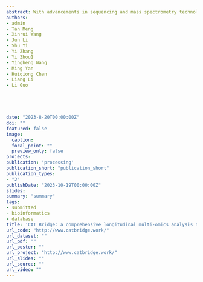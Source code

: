 ```yaml
---
abstract: With advancements in sequencing and mass spectrometry technologies, multi-omics data can now be easily acquired for understanding complex biological systems. Nevertheless, substantial challenges remain in determining the association between gene-metabolite pairs using integrated multi-omic data analysis, due to the complexity of cellular networks. Here, we introduce CAT Bridge (freely available at http://catbridge.work), a user-friendly platform for longitudinal multi-omics analysis. It offers a comprehensive visualization tool, designed to present data in a coherent and insightful manner. To better evaluate the association of gene-metabolite pairs, we have incorporated a range of methods integrating cause-and-effect relationships and similarity computation, many of which are traditionally overlooked in omics analyses. Additionally, CAT Bridge features an artificial intelligence assistant designed to inspire users based on prior knowledge. We evaluated the effectiveness of CAT Bridge using self-generated and publically available time-series transcriptome and metabolome data of non-model plant (chili pepper) and human datasets. CAT Bridge successfully identified genes involved in the biosynthesis of capsaicin in Capsicum chinense L. Furthermore, case study results showed that the convergent cross mapping (CCM) method outperforms traditional approaches in longitudinal multi-omics analyses. CAT Bridge simplifies access to various established methods for longitudinal multi-omics analysis, and enabling researchers to swiftly identify associated gene-metabolite pairs for further validation.
authors:
- admin
- Tan Meng
- Xinrui Wang
- Jun Li
- Shu Yi
- Yi Zhang
- Yi Zhou1
- Yingheng Wang
- Ming Yan
- Huiqiong Chen
- Liang Li
- Li Guo





date: "2023-8-20T00:00:00Z"
doi: ""
featured: false
image:
  caption:
  focal_point: ""
  preview_only: false
projects:
publication: 'processing'
publication_short: "publication_short"
publication_types:
- "2"
publishDate: "2023-10-19T00:00:00Z"
slides:
summary: "summary"
tags:
- submitted
- bioinformatics
- database
title: 'CAT Bridge: a comprehensive longitudinal multi-omics analysis toolkit for transcript and metabolite association (submitted)'
url_code: "http://www.catbridge.work/"
url_dataset: ""
url_pdf: ""
url_poster: ""
url_project: "http://www.catbridge.work/"
url_slides: ""
url_source: ""
url_video: ""
---
```


